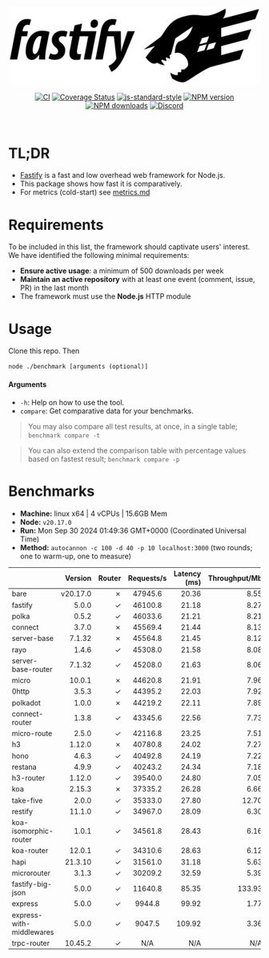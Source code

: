 <div align="center">
  <img src="https://github.com/fastify/graphics/raw/HEAD/fastify-landscape-outlined.svg" width="650" height="auto"/>
</div>

<div align="center">

[![CI](https://github.com/fastify/fastify/workflows/ci/badge.svg)](https://github.com/fastify/fastify/actions/workflows/ci.yml)
[![Coverage Status](https://coveralls.io/repos/github/fastify/fastify/badge.svg?branch=master)](https://coveralls.io/github/fastify/fastify?branch=master)
[![js-standard-style](https://img.shields.io/badge/code%20style-standard-brightgreen.svg?style=flat)](http://standardjs.com/)
[![NPM version](https://img.shields.io/npm/v/fastify.svg?style=flat)](https://www.npmjs.com/package/fastify)
[![NPM downloads](https://img.shields.io/npm/dm/fastify.svg?style=flat)](https://www.npmjs.com/package/fastify) [![Discord](https://img.shields.io/discord/725613461949906985)](https://discord.gg/fastify)

</div>
<br />

# TL;DR

* [Fastify](https://github.com/fastify/fastify) is a fast and low overhead web framework for Node.js.
* This package shows how fast it is comparatively.
* For metrics (cold-start) see [metrics.md](./METRICS.md)

# Requirements

To be included in this list, the framework should captivate users' interest. We have identified the following minimal requirements:
- **Ensure active usage**: a minimum of 500 downloads per week
- **Maintain an active repository** with at least one event (comment, issue, PR) in the last month
- The framework must use the **Node.js** HTTP module

# Usage

Clone this repo. Then 

```
node ./benchmark [arguments (optional)]
```

#### Arguments

* `-h`: Help on how to use the tool.
* `compare`: Get comparative data for your benchmarks.

> You may also compare all test results, at once, in a single table; `benchmark compare -t`

> You can also extend the comparison table with percentage values based on fastest result; `benchmark compare -p`
# Benchmarks

* __Machine:__ linux x64 | 4 vCPUs | 15.6GB Mem
* __Node:__ `v20.17.0`
* __Run:__ Mon Sep 30 2024 01:49:36 GMT+0000 (Coordinated Universal Time)
* __Method:__ `autocannon -c 100 -d 40 -p 10 localhost:3000` (two rounds; one to warm-up, one to measure)

|                          | Version  | Router | Requests/s | Latency (ms) | Throughput/Mb |
| :--                      | --:      | --:    | :-:        | --:          | --:           |
| bare                     | v20.17.0 | ✗      | 47945.6    | 20.36        | 8.55          |
| fastify                  | 5.0.0    | ✓      | 46100.8    | 21.18        | 8.27          |
| polka                    | 0.5.2    | ✓      | 46033.6    | 21.21        | 8.21          |
| connect                  | 3.7.0    | ✗      | 45569.4    | 21.44        | 8.13          |
| server-base              | 7.1.32   | ✗      | 45564.8    | 21.45        | 8.12          |
| rayo                     | 1.4.6    | ✓      | 45308.0    | 21.58        | 8.08          |
| server-base-router       | 7.1.32   | ✓      | 45208.0    | 21.63        | 8.06          |
| micro                    | 10.0.1   | ✗      | 44620.8    | 21.91        | 7.96          |
| 0http                    | 3.5.3    | ✓      | 44395.2    | 22.03        | 7.92          |
| polkadot                 | 1.0.0    | ✗      | 44219.2    | 22.11        | 7.89          |
| connect-router           | 1.3.8    | ✓      | 43345.6    | 22.56        | 7.73          |
| micro-route              | 2.5.0    | ✓      | 42116.8    | 23.25        | 7.51          |
| h3                       | 1.12.0   | ✗      | 40780.8    | 24.02        | 7.27          |
| hono                     | 4.6.3    | ✓      | 40492.8    | 24.19        | 7.22          |
| restana                  | 4.9.9    | ✓      | 40243.2    | 24.34        | 7.18          |
| h3-router                | 1.12.0   | ✓      | 39540.0    | 24.80        | 7.05          |
| koa                      | 2.15.3   | ✗      | 37335.2    | 26.28        | 6.66          |
| take-five                | 2.0.0    | ✓      | 35333.0    | 27.80        | 12.70         |
| restify                  | 11.1.0   | ✓      | 34967.0    | 28.09        | 6.30          |
| koa-isomorphic-router    | 1.0.1    | ✓      | 34561.8    | 28.43        | 6.16          |
| koa-router               | 12.0.1   | ✓      | 34310.6    | 28.63        | 6.12          |
| hapi                     | 21.3.10  | ✓      | 31561.0    | 31.18        | 5.63          |
| microrouter              | 3.1.3    | ✓      | 30209.2    | 32.59        | 5.39          |
| fastify-big-json         | 5.0.0    | ✓      | 11640.8    | 85.35        | 133.93        |
| express                  | 5.0.0    | ✓      | 9944.8     | 99.92        | 1.77          |
| express-with-middlewares | 5.0.0    | ✓      | 9047.5     | 109.92       | 3.36          |
| trpc-router              | 10.45.2  | ✓      | N/A        | N/A          | N/A           |
